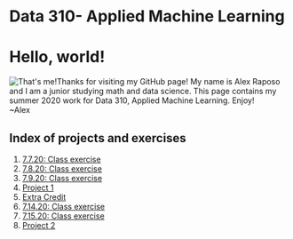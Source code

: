 # Data 310- Applied Machine Learning<br/>
# Hello, world!<br/>

![That's me!](https://aeraposo.github.io/Data-310-Public-Raposo/profile.png)Thanks for visiting my GitHub page! My name is Alex Raposo and I am a junior studying math and data science. This page contains my summer 2020 work for Data 310, Applied Machine Learning. Enjoy!<br/>
~Alex
## Index of projects and exercises
1. [7.7.20: Class exercise](https://aeraposo.github.io/Data-310-Public-Raposo/7.7.20-Class_Exercise)
2. [7.8.20: Class exercise](https://aeraposo.github.io/Data-310-Public-Raposo/7.8.20-Class_Exercise)
3. [7.9.20: Class exercise](https://aeraposo.github.io/Data-310-Public-Raposo/7.9.20-Class_Exercise)
4. [Project 1](https://aeraposo.github.io/Data-310-Public-Raposo/Project_1)
5. [Extra Credit](https://aeraposo.github.io/Data-310-Public-Raposo/Extra_Credit)
6. [7.14.20: Class exercise](https://aeraposo.github.io/Data-310-Public-Raposo/7.14.20-Class_Exercise)
7. [7.15.20: Class exercise](https://aeraposo.github.io/Data-310-Public-Raposo/7.15.20-Class_Exercise)
8. [Project 2](https://aeraposo.github.io/Data-310-Public-Raposo/Project_2)
